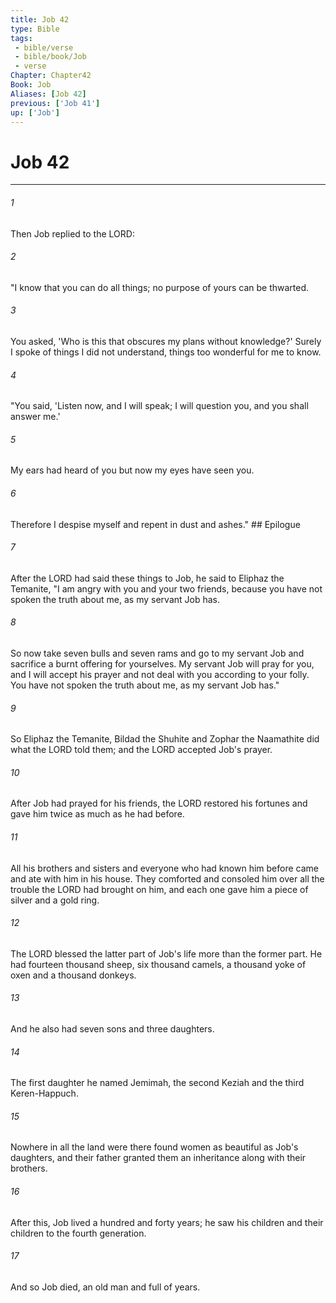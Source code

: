 ```yaml
---
title: Job 42
type: Bible
tags:
 - bible/verse
 - bible/book/Job
 - verse
Chapter: Chapter42
Book: Job
Aliases: [Job 42]
previous: ['Job 41']
up: ['Job']
---
```

# Job 42

***


###### 1 
Then Job replied to the LORD: 

###### 2 
"I know that you can do all things; no purpose of yours can be thwarted. 

###### 3 
You asked, 'Who is this that obscures my plans without knowledge?' Surely I spoke of things I did not understand, things too wonderful for me to know. 

###### 4 
"You said, 'Listen now, and I will speak; I will question you, and you shall answer me.' 

###### 5 
My ears had heard of you but now my eyes have seen you. 

###### 6 
Therefore I despise myself and repent in dust and ashes." ## Epilogue 

###### 7 
After the LORD had said these things to Job, he said to Eliphaz the Temanite, "I am angry with you and your two friends, because you have not spoken the truth about me, as my servant Job has. 

###### 8 
So now take seven bulls and seven rams and go to my servant Job and sacrifice a burnt offering for yourselves. My servant Job will pray for you, and I will accept his prayer and not deal with you according to your folly. You have not spoken the truth about me, as my servant Job has." 

###### 9 
So Eliphaz the Temanite, Bildad the Shuhite and Zophar the Naamathite did what the LORD told them; and the LORD accepted Job's prayer. 

###### 10 
After Job had prayed for his friends, the LORD restored his fortunes and gave him twice as much as he had before. 

###### 11 
All his brothers and sisters and everyone who had known him before came and ate with him in his house. They comforted and consoled him over all the trouble the LORD had brought on him, and each one gave him a piece of silver and a gold ring. 

###### 12 
The LORD blessed the latter part of Job's life more than the former part. He had fourteen thousand sheep, six thousand camels, a thousand yoke of oxen and a thousand donkeys. 

###### 13 
And he also had seven sons and three daughters. 

###### 14 
The first daughter he named Jemimah, the second Keziah and the third Keren-Happuch. 

###### 15 
Nowhere in all the land were there found women as beautiful as Job's daughters, and their father granted them an inheritance along with their brothers. 

###### 16 
After this, Job lived a hundred and forty years; he saw his children and their children to the fourth generation. 

###### 17 
And so Job died, an old man and full of years. 
